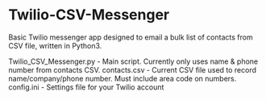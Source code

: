 # Twilio-CSV-Messenger
Basic Twilio messenger app designed to email a bulk list of contacts from CSV file, written in Python3.

Twilio_CSV_Messenger.py - Main script. Currently only uses name & phone number from contacts CSV.
contacts.csv - Current CSV file used to record name/company/phone number. Must include area code on numbers.
config.ini - Settings file for your Twilio account

